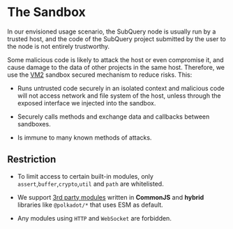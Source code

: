# The Sandbox

In our envisioned usage scenario, the SubQuery node is usually run by a trusted host, and the code of the SubQuery project submitted by the user to the node is not entirely trustworthy. 

Some malicious code is likely to attack the host or even compromise it, and cause damage to the data of other projects in the same host.
Therefore, we use the [VM2](https://www.npmjs.com/package/vm2) sandbox secured mechanism to reduce risks. This:

- Runs untrusted code securely in an isolated context and malicious code will not access network and file system of the host, unless through the exposed interface we injected into the sandbox.

- Securely calls methods and exchange data and callbacks between sandboxes.

- Is immune to many known methods of attacks.


## Restriction

- To limit access to certain built-in modules, only `assert`,`buffer`,`crypto`,`util` and `path` are whitelisted.

- We support [3rd party modules](create/mapping.html#third-party-libraries) written in **CommonJS** and **hybrid** libraries like `@polkadot/*` that uses ESM as default.

- Any modules using `HTTP` and `WebSocket` are forbidden.
